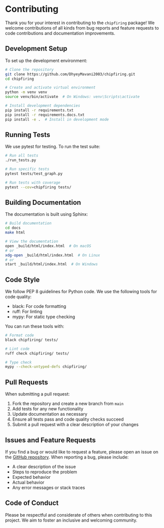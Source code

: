 # Contributing

Thank you for your interest in contributing to the `chipfiring` package! We welcome contributions of all kinds from bug reports and feature requests to code contributions and documentation improvements.

## Development Setup

To set up the development environment:

```bash
# Clone the repository
git clone https://github.com/DhyeyMavani2003/chipfiring.git
cd chipfiring

# Create and activate virtual environment
python -m venv venv
source venv/bin/activate  # On Windows: venv\Scripts\activate

# Install development dependencies
pip install -r requirements.txt
pip install -r requirements.docs.txt
pip install -e .  # Install in development mode
```

## Running Tests

We use pytest for testing. To run the test suite:

```bash
# Run all tests
./run_tests.py

# Run specific tests
pytest tests/test_graph.py

# Run tests with coverage
pytest --cov=chipfiring tests/
```

## Building Documentation

The documentation is built using Sphinx:

```bash
# Build documentation
cd docs
make html

# View the documentation
open _build/html/index.html  # On macOS
# or
xdg-open _build/html/index.html  # On Linux
# or
start _build/html/index.html  # On Windows
```

## Code Style

We follow PEP 8 guidelines for Python code. We use the following tools for code quality:

- black: For code formatting
- ruff: For linting
- mypy: For static type checking

You can run these tools with:

```bash
# Format code
black chipfiring/ tests/

# Lint code
ruff check chipfiring/ tests/

# Type check
mypy --check-untyped-defs chipfiring/
```

## Pull Requests

When submitting a pull request:

1. Fork the repository and create a new branch from `main`
2. Add tests for any new functionality
3. Update documentation as necessary
4. Ensure all tests pass and code quality checks succeed
5. Submit a pull request with a clear description of your changes

## Issues and Feature Requests

If you find a bug or would like to request a feature, please open an issue on the [GitHub repository](https://github.com/DhyeyMavani2003/chipfiring/issues). When reporting a bug, please include:

- A clear description of the issue
- Steps to reproduce the problem
- Expected behavior
- Actual behavior
- Any error messages or stack traces

## Code of Conduct

Please be respectful and considerate of others when contributing to this project. We aim to foster an inclusive and welcoming community.
